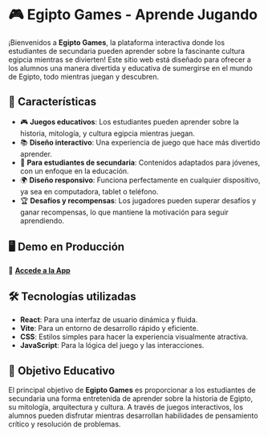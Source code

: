 # 🎮 Egipto Games - Aprende Jugando

¡Bienvenidos a **Egipto Games**, la plataforma interactiva donde los estudiantes de secundaria pueden aprender sobre la fascinante cultura egipcia mientras se divierten! Este sitio web está diseñado para ofrecer a los alumnos una manera divertida y educativa de sumergirse en el mundo de Egipto, todo mientras juegan y descubren.

## 🚀 Características

- 🎮 **Juegos educativos**: Los estudiantes pueden aprender sobre la historia, mitología, y cultura egipcia mientras juegan.
- 📚 **Diseño interactivo**: Una experiencia de juego que hace más divertido aprender.
- 📍 **Para estudiantes de secundaria**: Contenidos adaptados para jóvenes, con un enfoque en la educación.
- 🌍 **Diseño responsivo**: Funciona perfectamente en cualquier dispositivo, ya sea en computadora, tablet o teléfono.
- 🏆 **Desafíos y recompensas**: Los jugadores pueden superar desafíos y ganar recompensas, lo que mantiene la motivación para seguir aprendiendo.

## 🖥️ Demo en Producción

🔗 [**Accede a la App**](https://egipto-games.vercel.app/)

## 🛠️ Tecnologías utilizadas

- **React**: Para una interfaz de usuario dinámica y fluida.
- **Vite**: Para un entorno de desarrollo rápido y eficiente.
- **CSS**: Estilos simples para hacer la experiencia visualmente atractiva.
- **JavaScript**: Para la lógica del juego y las interacciones.

## 🎯 Objetivo Educativo

El principal objetivo de **Egipto Games** es proporcionar a los estudiantes de secundaria una forma entretenida de aprender sobre la historia de Egipto, su mitología, arquitectura y cultura. A través de juegos interactivos, los alumnos pueden disfrutar mientras desarrollan habilidades de pensamiento crítico y resolución de problemas.
